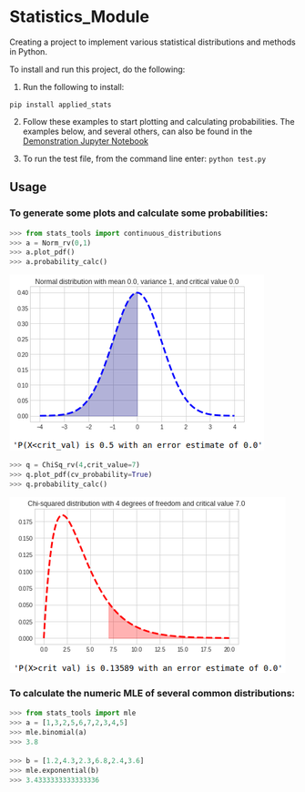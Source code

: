 # Statistics_Module
Creating a project to implement various statistical distributions and methods in Python.

To install and run this project, do the following:
1. Run the following to install: 

``` 
pip install applied_stats
```

2. Follow these examples to start plotting and calculating probabilities. The examples below, and several others, can also be found in the  [Demonstration Jupyter Notebook](https://github.com/WillTirone/Statistics_Module/blob/main/demonstrations/Demonstration.ipynb)

3. To run the test file, from the command line enter: ```python test.py```

## Usage

### To generate some plots and calculate some probabilities: 

```python
>>> from stats_tools import continuous_distributions
>>> a = Norm_rv(0,1)
>>> a.plot_pdf()
>>> a.probability_calc()
```
![link](https://github.com/WillTirone/Statistics_Module/blob/main/output_images/N(0%2C1)_plot.png)

```python
>>> q = ChiSq_rv(4,crit_value=7)
>>> q.plot_pdf(cv_probability=True)
>>> q.probability_calc()
```
![link](https://github.com/WillTirone/Statistics_Module/blob/main/output_images/X-sqr(4).png)

### To calculate the numeric MLE of several common distributions: 

```python 
>>> from stats_tools import mle 
>>> a = [1,3,2,5,6,7,2,3,4,5]
>>> mle.binomial(a)
>>> 3.8

>>> b = [1.2,4.3,2.3,6.8,2.4,3.6]
>>> mle.exponential(b) 
>>> 3.4333333333333336
```
